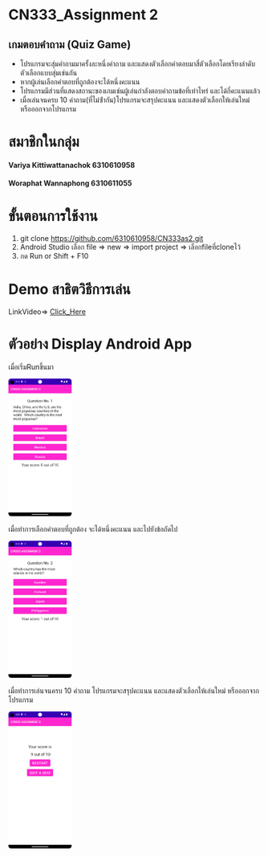 # CN333_Assignment 2

## เกมตอบคำถาม (Quiz Game)
- โปรแกรมจะสุ่มคําถามมาครั้งละหนึ่งคําถาม และแสดงตัวเลือกคําตอบมาสี่ตัวเลือกโดยเรียงลําดับตัวเลือกแบบสุ่มเช่นกัน
- หากผู้เล่นเลือกคำตอบที่ถูกต้องจะได้หนึ่งคะแนน
- โปรแกรมมีส่วนที่แสดงสถานะของเกมเช่นผู้เล่นกําลังตอบคําถามข้อที่เท่าไหร่ และได้กี่คะแนนแล้ว
- เมื่อเล่นจนครบ 10 คําถาม(ที่ไม่ซ้ํากัน)โปรแกรมจะสรุปคะแนน และแสดงตัวเลือกให้เล่นใหม่ หรือออกจากโปรแกรม

# สมาชิกในกลุ่ม
#### Variya Kittiwattanachok 6310610958
#### Woraphat Wannaphong 6310611055

# ขั้นตอนการใช้งาน
1. git clone https://github.com/6310610958/CN333as2.git
2. Android Studio เลือก file => new => import project => เลือกfileที่cloneไว้
3. กด Run or Shift + F10

# Demo สาธิตวิธีการเล่น
LinkVideo=> [Click_Here](https://youtu.be/9JwHa6yivoc)

# ตัวอย่าง Display Android App
เมื่อเริ่มRunขึ้นมา

<img src = "pics/StartGame.png" alt ="Start Game" width = "25%" Height ="25%">

เมื่อทำการเลือกคำตอบที่ถูกต้อง จะได้หนึ่งคะแนน และไปยังข้อถัดไป

<img src = "pics/CorrectAns.png" alt ="CorrectAns" width = "25%" Height ="25%">

เมื่อทำการเล่นจนครบ 10 คำถาม โปรแกรมจะสรุปคะแนน และแสดงตัวเลือกให้เล่นใหม่ หรือออกจากโปรแกรม

<img src = "pics/Summary.png" alt ="Summary" width = "25%" Height ="25%">



